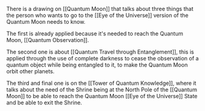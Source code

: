 There is a drawing on [[Quantum Moon]] that talks about three things that the person who wants to go to the [[Eye of the Universe]] version of the Quantum Moon needs to know.

The first is already applied because it's needed to reach the Quantum Moon, [[Quantum Observation]].

The second one is about [[Quantum Travel through Entanglement]], this is applied through the use of complete darkness to cease the observation of a quantum object while being entangled to it, to make the Quantum Moon orbit other planets.

The third and final one is on the [[Tower of Quantum Knowledge]], where it talks about the need of the Shrine being at the North Pole of the [[Quantum Moon]] to be able to reach the Quantum Moon [[Eye of the Universe]] State and be able to exit the Shrine.